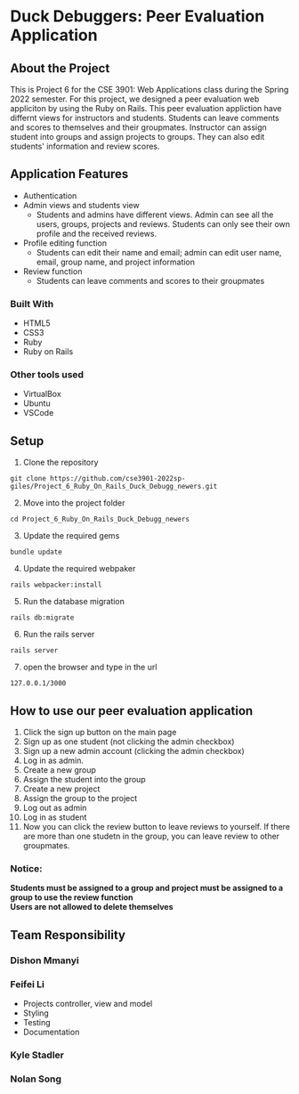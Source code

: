 # Duck Debuggers: Peer Evaluation Application
## About the Project
This is Project 6 for the CSE 3901: Web Applications class during the Spring 2022 semester. For this project, we designed a peer evaluation web appliciton by using the
Ruby on Rails. This peer evaluation appliction have differnt views for instructors and students. Students can leave comments and scores to themselves and their groupmates. Instructor can assign student into groups and assign projects to groups. They can also edit students' information and review scores.


## Application Features
- Authentication
- Admin views and students view
  - Students and admins have different views. Admin can see all the users, groups, projects and reviews. Students can only see their own profile and the received reviews.
- Profile editing function
  - Students can edit their name and email; admin can edit user name, email, group name, and project information
- Review function
  - Students can leave comments and scores to their groupmates
### Built With
* HTML5
* CSS3
* Ruby
* Ruby on Rails
### Other tools used
* VirtualBox
* Ubuntu
* VSCode
## Setup
1. Clone the repository
```
git clone https://github.com/cse3901-2022sp-giles/Project_6_Ruby_On_Rails_Duck_Debugg_newers.git
```

2. Move into the project folder
```
cd Project_6_Ruby_On_Rails_Duck_Debugg_newers
```

3. Update the required gems
```
bundle update
```

4. Update the required webpaker
```
rails webpacker:install
```

5. Run the database migration
```
rails db:migrate
```

6. Run the rails server
```
rails server
```

7. open the browser and type in the url
```
127.0.0.1/3000
```

## How to use our peer evaluation application
1. Click the sign up button on the main page
2. Sign up as one student (not clicking the admin checkbox)
3. Sign up a new admin account (clicking the admin checkbox)
4. Log in as admin.
5. Create a new group
6. Assign the student into the group
7. Create a new project
8. Assign the group to the project
9. Log out as admin
10. Log in as student
11. Now you can click the review button to leave reviews to yourself. If there are more than one studetn in the group, you can leave review to other groupmates.

### Notice:
**Students must be assigned to a group and project must be assigned to a group to use the review function** <br>
**Users are not allowed to delete themselves**

## Team Responsibility
### Dishon Mmanyi


### Feifei Li
- Projects controller, view and model
- Styling
- Testing
- Documentation

### Kyle Stadler


### Nolan Song

